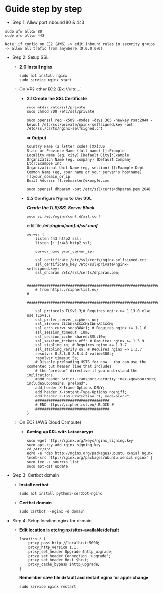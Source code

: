 # Guide step by step

- Step 1: Allow port inbound 80 & 443

```terminal
sudo ufw allow 80
sudo ufw allow 443
```

```text
Note: if config on EC2 (AWS) -> edit inbound rules in security groups -> allow all trafic from anywhere (0.0.0.0/0)
```

- Step 2: Setup SSL

    - **2.0 Install nginx**

        ```terminal
        sudo apt install nginx
        sudo service nginx start
        ```

    - On VPS other EC2 (Ex: Vultr,...)
        - **2.1 Create the SSL Certificate**

            ```terminal
            sudo mkdir /etc/ssl/private
            sudo chmod 700 /etc/ssl/private
            ```

            ```terminal
            sudo openssl req -x509 -nodes -days 365 -newkey rsa:2048 -keyout /etc/ssl/private/nginx-selfsigned.key -out /etc/ssl/certs/nginx-selfsigned.crt
            ```

            **=> Output**
            ```terminal
            Country Name (2 letter code) [XX]:US
            State or Province Name (full name) []:Example
            Locality Name (eg, city) [Default City]:Example 
            Organization Name (eg, company) [Default Company Ltd]:Example Inc
            Organizational Unit Name (eg, section) []:Example Dept
            Common Name (eg, your name or your server's hostname) []:your_domain_or_ip
            Email Address []:webmaster@example.com
            ```

            ```terminal
            sudo openssl dhparam -out /etc/ssl/certs/dhparam.pem 2048
            ```
    
        - **2.2 Configure Nginx to Use SSL**

            ***Create the TLS/SSL Server Block***
            ```terminal
            sudo vi /etc/nginx/conf.d/ssl.conf
            ```
            
            edit file ***/etc/nginx/conf.d/ssl.conf***
            ```shell
            server {
                listen 443 http2 ssl;
                listen [::]:443 http2 ssl;

                server_name your_server_ip;

                ssl_certificate /etc/ssl/certs/nginx-selfsigned.crt;
                ssl_certificate_key /etc/ssl/private/nginx-selfsigned.key;
                ssl_dhparam /etc/ssl/certs/dhparam.pem;

                ########################################################################
                # from https://cipherlist.eu/                                            #
                ########################################################################
                
                ssl_protocols TLSv1.3;# Requires nginx >= 1.13.0 else use TLSv1.2
                ssl_prefer_server_ciphers on;
                ssl_ciphers EECDH+AESGCM:EDH+AESGCM;
                ssl_ecdh_curve secp384r1; # Requires nginx >= 1.1.0
                ssl_session_timeout  10m;
                ssl_session_cache shared:SSL:10m;
                ssl_session_tickets off; # Requires nginx >= 1.5.9
                ssl_stapling on; # Requires nginx >= 1.3.7
                ssl_stapling_verify on; # Requires nginx => 1.3.7
                resolver 8.8.8.8 8.8.4.4 valid=300s;
                resolver_timeout 5s;
                # Disable preloading HSTS for now.  You can use the commented out header line that includes
                # the "preload" directive if you understand the implications.
                #add_header Strict-Transport-Security "max-age=63072000; includeSubDomains; preload";
                add_header X-Frame-Options DENY;
                add_header X-Content-Type-Options nosniff;
                add_header X-XSS-Protection "1; mode=block";
                ##################################
                # END https://cipherlist.eu/ BLOCK #
                ##################################
            }
            ```

    - On EC2 (AWS Cloud Compute)
        - **Setting up SSL with Letsencrypt**

            ```terminal
            sudo wget http://nginx.org/keys/nginx_signing.key
            sudo apt-key add nginx_signing.key
            cd /etc/apt
            echo -e "deb http://nginx.org/packages/ubuntu xenial nginx \ndeb-src http://nginx.org/packages/ubuntu xenial nginx" | sudo tee -a sources.list
            sudo apt-get update
            ```

- Step 3: Certbot domain

    - **Install certbot**

        ```terminal
        sudo apt install python3-certbot-nginx
        ```

    - **Certbot domain**

        ```terminal
        sudo certbot --nginx -d domain
        ```

- Step 4: Setup location nginx for domain

    - **Edit location in etc/nginx/sites-available/default**

        ```shell
        location / {
            proxy_pass http://localhost:5000;
            proxy_http_version 1.1;
            proxy_set_header Upgrade $http_upgrade;
            proxy_set_header Connection 'upgrade';
            proxy_set_header Host $host;
            proxy_cache_bypass $http_upgrade;
        }
        ```
        
        **Remember save file default and restart nginx for apple change**
        ```shell
        sudo service nginx restart
        ```

    

